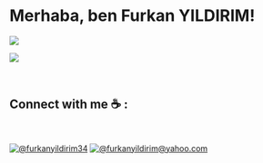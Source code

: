 # Merhaba, ben Furkan YILDIRIM! 
<p align="left"> <img src="https://github-readme-stats.vercel.app/api?username=FurkanYildirim&&show_icons=true&title_color=ffffff&icon_color=bb2acf&text_color=daf7dc&bg_color=151515"> </p>

[![](https://img.shields.io/github/followers/FurkanYildirim?style=social)](https://www.github.com/FurkanYildirim)

<br>

## Connect with me ☕ :

<br>

 [![@furkanyildirim34](https://img.icons8.com/fluency/48/000000/linkedin.png "@furkanyildirim34")]([https://www.linkedin.com/in/anushkawijegoonawardana97/](https://www.linkedin.com/in/furkanyildirim34/)) [![@furkanyildirim@yahoo.com](https://img.icons8.com/fluency/48/000000/apple-mail.png "@furkanyildirim@yahoo.com")](furkanyildirim@yahoo.com)

<br>
